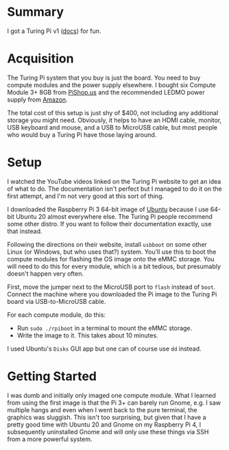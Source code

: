 # Summary

I got a Turing Pi v1 ([docs](https://docs.turingpi.com/)) for fun.

# Acquisition

The Turing Pi system that you buy is just the board.
You need to buy compute modules and the power supply elsewhere.
I bought six Compute Module 3+ 8GB from [PiShop.us](https://www.pishop.us/product/raspberry-pi-compute-module-3-8gb/)
and the recommended LEDMO power supply from [Amazon](https://www.amazon.com/gp/product/B01461MOGQ/).

The total cost of this setup is just shy of $400, not including any additional storage you might need.
Obviously, it helps to have an HDMI cable, monitor, USB keyboard and mouse, and a USB to MicroUSB cable,
but most people who would buy a Turing Pi have those laying around.

# Setup

I watched the YouTube videos linked on the Turing Pi website to get an idea of what to do.
The documentation isn't perfect but I managed to do it on the first attempt, and I'm not very good at this sort of thing.

I downloaded the Raspberry Pi 3 64-bit image of [Ubuntu](https://ubuntu.com/download/raspberry-pi)
because I use 64-bit Ubuntu 20 almost everywhere else.
The Turing Pi people recommend some other distro.
If you want to follow their documentation exactly, use that instead.

Following the directions on their website, install `usbboot` on some other Linux (or Windows, but who uses that?) system.
You'll use this to boot the compute modules for flashing the OS image onto the eMMC storage.
You will need to do this for every module, which is a bit tedious, but presumably doesn't happen very often.

First, move the jumper next to the MicroUSB port to `flash` instead of `boot`.  Connect the machine where you downloaded the Pi image to the Turing Pi board via USB-to-MicroUSB cable.

For each compute module, do this:

  * Run `sudo ./rpiboot` in a terminal to mount the eMMC storage.
  * Write the image to it.  This takes about 10 minutes.
  
I used Ubuntu's `Disks` GUI app but one can of course use `dd` instead.

# Getting Started

I was dumb and initially only imaged one compute module.
What I learned from using the first image is that the Pi 3+ can barely run Gnome,
e.g. I saw multiple hangs and even when I went back to the pure terminal, the graphics was sluggish.
This isn't too surprising, but given that I have a pretty good time with Ubuntu 20 and Gnome
on my Raspberry Pi 4, 
I subsequently uninstalled Gnome and will only use these things via SSH from a more powerful system.
